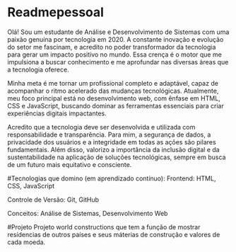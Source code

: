 # Readmepessoal
Olá! Sou um estudante de Análise e Desenvolvimento de Sistemas com uma paixão genuína por tecnologia em 2020. A constante inovação e evolução do setor me fascinam, e acredito no poder transformador da tecnologia para gerar um impacto positivo no mundo. Essa crença é o motor que me impulsiona a buscar conhecimento e me aprofundar nas diversas áreas que a tecnologia oferece.

Minha meta é me tornar um profissional completo e adaptável, capaz de acompanhar o ritmo acelerado das mudanças tecnológicas. Atualmente, meu foco principal está no desenvolvimento web, com ênfase em HTML, CSS e JavaScript, buscando dominar as ferramentas essenciais para criar experiências digitais impactantes.

Acredito que a tecnologia deve ser desenvolvida e utilizada com responsabilidade e transparência. Para mim, a segurança de dados, a privacidade dos usuários e a integridade em todas as ações são pilares fundamentais. Além disso, valorizo a importância da inclusão digital e da sustentabilidade na aplicação de soluções tecnológicas, sempre em busca de um futuro mais equitativo e consciente.

#Tecnologias que domino (em aprendizado contínuo): Frontend: HTML, CSS, JavaScript

Controle de Versão: Git, GitHub

Conceitos: Análise de Sistemas, Desenvolvimento Web

#Projeto Projeto world constructions que tem a função de mostrar resídencias de outros países e seus máterias de construção e valores de cada moeda.
